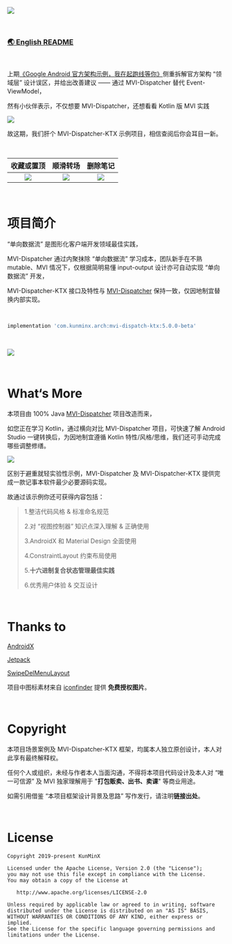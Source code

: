 ![](https://tva1.sinaimg.cn/large/e6c9d24ely1h3vz58k6asj218r0u0jwr.jpg)

&nbsp;

### [🌏 English README](https://github.com/KunMinX/MVI-Dispatcher-KTX/blob/main/README_EN.md)

&nbsp;

上期[《Google Android 官方架构示例，我在起跑线等你》](https://juejin.cn/post/7117498113983512589)侧重拆解官方架构 “领域层” 设计误区，并给出改善建议 —— 通过 MVI-Dispatcher 替代 Event-ViewModel，

然有小伙伴表示，不仅想要 MVI-Dispatcher，还想看看 Kotlin 版 MVI 实践

![](https://tva1.sinaimg.cn/large/e6c9d24ely1h48npkl348j214a07gaaq.jpg)

故这期，我们肝个 MVI-Dispatcher-KTX 示例项目，相信查阅后你会耳目一新。

&nbsp;

|                          收藏或置顶                          |                           顺滑转场                           |                           删除笔记                           |
| :----------------------------------------------------------: | :----------------------------------------------------------: | :----------------------------------------------------------: |
| ![](https://tva1.sinaimg.cn/large/e6c9d24ely1h3vup9ck57g20u01o0hbm.gif) | ![](https://tva1.sinaimg.cn/large/e6c9d24ely1h3vupfbex2g20u01o0qv6.gif) | ![](https://tva1.sinaimg.cn/large/e6c9d24ely1h3vuplwiuqg20u01o0x2t.gif) |

&nbsp;

# 项目简介

“单向数据流” 是图形化客户端开发领域最佳实践，

MVI-Dispatcher 通过内聚抹除 “单向数据流” 学习成本，团队新手在不熟 mutable、MVI 情况下，仅根据简明易懂 input-output 设计亦可自动实现 “单向数据流” 开发，

MVI-Dispatcher-KTX 接口及特性与 [MVI-Dispatcher](https://github.com/KunMinX/MVI-Dispatcher) 保持一致，仅因地制宜替换内部实现。

&nbsp;

```Groovy
implementation 'com.kunminx.arch:mvi-dispatch-ktx:5.0.0-beta'
```

&nbsp;

![](https://tva1.sinaimg.cn/large/e6c9d24ely1h48v3pvrtkj21670q4795.jpg)

&nbsp;

# What‘s More

本项目由 100% Java [MVI-Dispatcher](https://github.com/KunMinX/MVI-Dispatcher) 项目改造而来，

如您正在学习 Kotlin，通过横向对比 MVI-Dispatcher 项目，可快速了解 Android Studio 一键转换后，为因地制宜遵循 Kotlin 特性/风格/思维，我们还可手动完成哪些调整修缮。

![](https://tva1.sinaimg.cn/large/e6c9d24ely1h48o423017j210i0u0djm.jpg)

区别于避重就轻实验性示例，MVI-Dispatcher 及 MVI-Dispatcher-KTX 提供完成一款记事本软件最少必要源码实现。

故通过该示例你还可获得内容包括：

> 1.整洁代码风格 & 标准命名规范
>
> 2.对 “视图控制器” 知识点深入理解 & 正确使用
>
> 3.AndroidX 和 Material Design 全面使用
>
> 4.ConstraintLayout 约束布局使用
>
> 5.**十六进制复合状态管理最佳实践**
>
> 6.优秀用户体验 & 交互设计

&nbsp;

# Thanks to

[AndroidX](https://developer.android.google.cn/jetpack/androidx)

[Jetpack](https://developer.android.google.cn/jetpack/)

[SwipeDelMenuLayout](https://github.com/mcxtzhang/SwipeDelMenuLayout)

项目中图标素材来自 [iconfinder](https://www.iconfinder.com/) 提供 **免费授权图片**。

&nbsp;

# Copyright

本项目场景案例及 MVI-Dispatcher-KTX 框架，均属本人独立原创设计，本人对此享有最终解释权。

任何个人或组织，未经与作者本人当面沟通，不得将本项目代码设计及本人对 “唯一可信源” 及 MVI 独家理解用于 "**打包贩卖、出书、卖课**" 等商业用途。

如需引用借鉴 “本项目框架设计背景及思路” 写作发行，请注明**链接出处**。

&nbsp;

# License

```
Copyright 2019-present KunMinX

Licensed under the Apache License, Version 2.0 (the "License");
you may not use this file except in compliance with the License.
You may obtain a copy of the License at

   http://www.apache.org/licenses/LICENSE-2.0

Unless required by applicable law or agreed to in writing, software
distributed under the License is distributed on an "AS IS" BASIS,
WITHOUT WARRANTIES OR CONDITIONS OF ANY KIND, either express or implied.
See the License for the specific language governing permissions and
limitations under the License.
```

